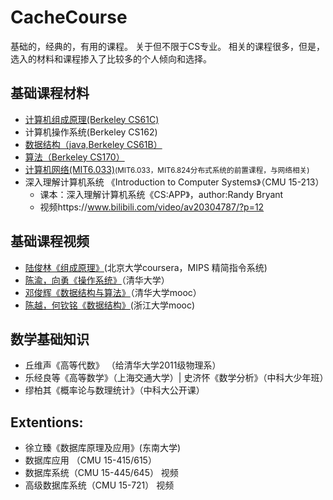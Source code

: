 # CacheCourse
基础的，经典的，有用的课程。
关于但不限于CS专业。
相关的课程很多，但是，选入的材料和课程掺入了比较多的个人倾向和选择。


## 基础课程材料
* <a href="https://cs61c.org/">计算机组成原理(Berkeley CS61C)</a>
* 计算机操作系统(Berkeley CS162)
* <a href="https://sp19.datastructur.es">数据结构（java,Berkeley CS61B）</a>
* <a href="https://cs170.org">算法（Berkeley CS170）</a>
* <a href="http://web.mit.edu/6.033/www/">计算机网络(MIT6.033)</a><small>(MIT6.033，MIT6.824分布式系统的前置课程，与网络相关)</small>
* 深入理解计算机系统 《Introduction to Computer Systems》（CMU 15-213）
  * 课本：深入理解计算机系统《CS:APP》，author:Randy Bryant
  * 视频https://www.bilibili.com/video/av20304787/?p=12

## 基础课程视频

* <a href="https://www.bilibili.com/video/av9647631/">陆俊林《组成原理》</a>(北京大学coursera，MIPS 精简指令系统)
* <a href="https://www.bilibili.com/video/av6538245/">陈渝，向勇《操作系统》</a>（清华大学）
* <a href="https://www.bilibili.com/video/av49361421/">邓俊辉《数据结构与算法》</a>（清华大学mooc）
* <a href="https://www.icourse163.org/learn/ZJU-93001?tid=1003013004#/learn/content?type=detail&id=1004242194&cid=1005239388">陈越，何钦铭《数据结构》</a>(浙江大学mooc)

## 数学基础知识
* 丘维声《高等代数》 （给清华大学2011级物理系）
* 乐经良等《高等数学》（上海交通大学）|    史济怀《数学分析》（中科大少年班）
* 缪柏其《概率论与数理统计》（中科大公开课）


## Extentions:
* 徐立臻《数据库原理及应用》(东南大学)
* 数据库应用 （CMU 15-415/615）
* 数据库系统（CMU 15-445/645） 视频
* 高级数据库系统（CMU 15-721） 视频
